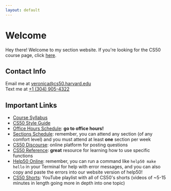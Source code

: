 ```yaml
---
layout: default
---
```


# Welcome

Hey there! Welcome to my section website. If you're looking for the CS50  course page, click [here](https://cs50.harvard.edu/2018/fall/).


## Contact Info

Email me at <veronica@cs50.harvard.edu>  
Text me at [+1 (304) 905-4322](tel:+3049054322)

## Important Links

* [Course Syllabus](https://cs50.harvard.edu/2018/fall/syllabus/)
* [CS50 Style Guide](https://cs50.readthedocs.io/style/c/)
* [Office Hours Schedule](https://cs50.harvard.edu/2018/fall/hours/): **go to office hours!**
* [Sections Schedule](https://cs50.harvard.edu/2018/fall/hours/): remember, you can attend any section (of any comfort level) and you must attend at least **one** section per week
* [CS50 Discourse](https://discourse.cs50.net/c/cs50-2018-fall): online platform for posting questions
* [CS50 Reference](https://reference.cs50.net): **great** resource for learning how to use specific functions
* [Help50 Online](https://help.cs50.net): remember, you can run a command like `help50 make hello` in your Terminal for help with error messages, and you can also copy and paste the errors into our website version of help50!
* [CS50 Shorts](https://www.youtube.com/playlist?list=PLhQjrBD2T381k8ul4WQ8SQ165XqY149WW): YouTube playlist with all of CS50's shorts (videos of ~5-15 minutes in length going more in depth into one topic)
